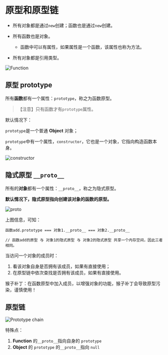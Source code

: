 # 原型和原型链

- 所有对象都是通过`new`创建；函数也是通过`new`创建。

- 所有函数也是对象。

  - 函数中可以有属性，如果属性是一个函数，该属性也称为方法。

- 所有对象都是引用类型。

<img :src="$withBase('/assets/Function.png')" alt="Function">

## 原型 prototype

所有**函数**都有一个属性：`prototype`，称之为函数原型。

> 【注意】只有函数才有`prototype`属性。

默认情况下：

`prototype`是一个普通 **Object** 对象；

`prototype`中有一个属性，`constructor`，它也是一个对象，它指向构造函数本身。

<img :src="$withBase('/assets/constructor.png')" alt="constructor">

## 隐式原型 `__proto__`

所有的**对象**都有一个属性：`__proto__`，称之为隐式原型。

**默认情况下，隐式原型指向创建该对象的函数的原型。**

<img :src="$withBase('/assets/proto.png')" alt="proto">

上图信息，可知：

```
函数add.prototype === 对象1.__proto__ === 对象2.__proto__

// 函数add的原型 与 对象1的隐式原型 与 对象2的隐式原型 共享一个内存空间，因此三者相同。
```

当访问一个对象的成员时：

1. 看该对象自身是否拥有该成员，如果有直接使用；
2. 在原型链中依次查找是否拥有该成员，如果有直接使用。

猴子补丁：在函数原型中加入成员，以增强对象的功能，猴子补丁会导致原型污染，谨慎使用！

## 原型链

<img :src="$withBase('/assets/Prototype chain.png')" alt="Prototype chain">

特殊点：

1. **Function** 的`__proto__`指向自身的 `prototype`
2. **Object** 的 `prototype` 的`__proto__`指向 `null`
